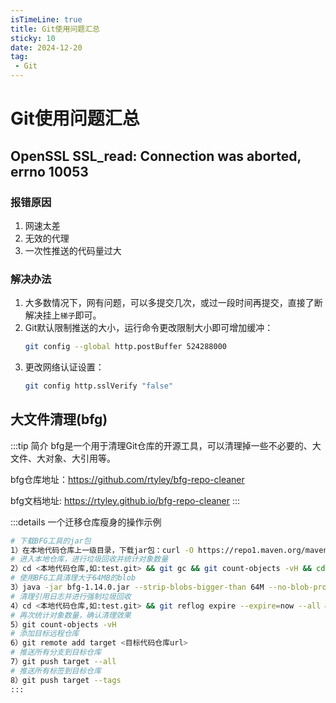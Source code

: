 ```yaml
---
isTimeLine: true
title: Git使用问题汇总
sticky: 10
date: 2024-12-20
tag: 
 - Git
---
```


# Git使用问题汇总

## OpenSSL SSL_read: Connection was aborted, errno 10053

### 报错原因
1. 网速太差
2. 无效的代理
3. 一次性推送的代码量过大

### 解决办法
1. 大多数情况下，网有问题，可以多提交几次，或过一段时间再提交，直接了断解决挂上`梯子`即可。
2. Git默认限制推送的大小，运行命令更改限制大小即可增加缓冲：
   ```bash
   git config --global http.postBuffer 524288000
   ```
3. 更改网络认证设置：
   ```bash
   git config http.sslVerify "false"
   ```
## 大文件清理(bfg)
:::tip 简介
bfg是一个用于清理Git仓库的开源工具，可以清理掉一些不必要的、大文件、大对象、大引用等。

bfg仓库地址：https://github.com/rtyley/bfg-repo-cleaner

bfg文档地址: https://rtyley.github.io/bfg-repo-cleaner
:::

:::details 一个迁移仓库瘦身的操作示例
```bash
# 下载BFG工具的jar包
1）在本地代码仓库上一级目录，下载jar包：curl -O https://repo1.maven.org/maven2/com/madgag/bfg/1.14.0/bfg-1.14.0.jar
# 进入本地仓库，进行垃圾回收并统计对象数量
2）cd <本地代码仓库,如:test.git> && git gc && git count-objects -vH && cd ..
# 使用BFG工具清理大于64MB的blob
3）java -jar bfg-1.14.0.jar --strip-blobs-bigger-than 64M --no-blob-protection --private <本地代码仓库,如:test.git>
# 清理引用日志并进行强制垃圾回收
4）cd <本地代码仓库,如:test.git> && git reflog expire --expire=now --all && git gc --prune=now --aggressive
# 再次统计对象数量，确认清理效果
5）git count-objects -vH
# 添加目标远程仓库
6）git remote add target <目标代码仓库url>
# 推送所有分支到目标仓库
7）git push target --all
# 推送所有标签到目标仓库
8）git push target --tags
:::
